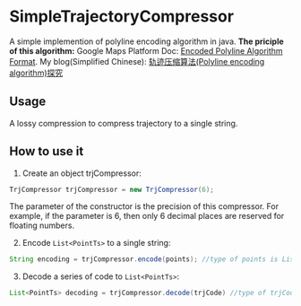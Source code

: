 # SimpleTrajectoryCompressor
A simple implemention of polyline encoding algorithm in java.
**The priciple of this algorithm:**
Google Maps Platform Doc: [Encoded Polyline Algorithm Format](https://developers.google.com/maps/documentation/utilities/polylinealgorithm).
My blog(Simplified Chinese): [轨迹压缩算法(Polyline encoding algorithm)探究](https://guanhonly.github.io/2019/09/05/PolylineEncoding/)

## Usage

A lossy compression to compress trajectory to a single string.

## How to use it

1. Create an object trjCompressor:

```java
TrjCompressor trjCompressor = new TrjCompressor(6);
```

The parameter of the constructor is the precision of this compressor. For example, if the parameter is 6, then only 6 decimal places are reserved for floating numbers.

2. Encode `List<PointTs>` to a single string:

```java
String encoding = trjCompressor.encode(points); //type of points is List<PointTs>
```

3. Decode a series of code to `List<PointTs>`:

```java
List<PointTs> decoding = trjCompressor.decode(trjCode) //type of trjCode is String
```
